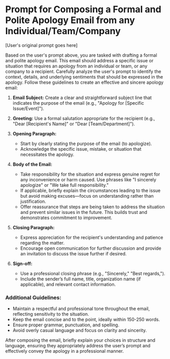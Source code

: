 # Prompt for Composing a Formal and Polite Apology Email from any Individual/Team/Company

[User's original prompt goes here]

Based on the user's prompt above, you are tasked with drafting a formal and polite apology email. This email should address a specific issue or situation that requires an apology from an individual or team, or any company to a recipient. Carefully analyze the user's prompt to identify the context, details, and underlying sentiments that should be expressed in the apology. Follow these guidelines to create an effective and sincere apology email:

1. **Email Subject:** Create a clear and straightforward subject line that indicates the purpose of the email (e.g., "Apology for [Specific Issue/Event]").

2. **Greeting:** Use a formal salutation appropriate for the recipient (e.g., "Dear [Recipient's Name]" or "Dear [Team/Department]").

3. **Opening Paragraph:**
   - Start by clearly stating the purpose of the email (to apologize).
   - Acknowledge the specific issue, mistake, or situation that necessitates the apology.

4. **Body of the Email:**
   - Take responsibility for the situation and express genuine regret for any inconvenience or harm caused. Use phrases like "I sincerely apologize" or "We take full responsibility."
   - If applicable, briefly explain the circumstances leading to the issue but avoid making excuses—focus on understanding rather than justification.
   - Offer reassurance that steps are being taken to address the situation and prevent similar issues in the future. This builds trust and demonstrates commitment to improvement.

5. **Closing Paragraph:**
   - Express appreciation for the recipient's understanding and patience regarding the matter.
   - Encourage open communication for further discussion and provide an invitation to discuss the issue further if desired.

6. **Sign-off:**
   - Use a professional closing phrase (e.g., "Sincerely," "Best regards,").
   - Include the sender’s full name, title, organization name (if applicable), and relevant contact information.

### Additional Guidelines:
- Maintain a respectful and professional tone throughout the email, reflecting sensitivity to the situation.
- Keep the email concise and to the point, ideally within 150-250 words. 
- Ensure proper grammar, punctuation, and spelling.
- Avoid overly casual language and focus on clarity and sincerity.

After composing the email, briefly explain your choices in structure and language, ensuring they appropriately address the user’s prompt and effectively convey the apology in a professional manner.    